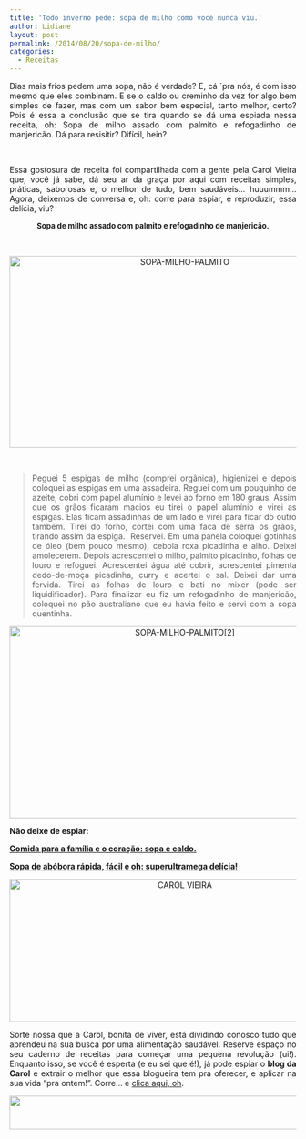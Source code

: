 ```yaml
---
title: 'Todo inverno pede: sopa de milho como você nunca viu.'
author: Lidiane
layout: post
permalink: /2014/08/20/sopa-de-milho/
categories:
  - Receitas
---
```

<p style="text-align: justify;">
  Dias mais frios pedem uma sopa, não é verdade? E, cá ´pra nós, é com isso mesmo que eles combinam. E se o caldo ou creminho da vez for algo bem simples de fazer, mas com um sabor bem especial, tanto melhor, certo? Pois é essa a conclusão que se tira quando se dá uma espiada nessa receita, oh: Sopa de milho assado com palmito e refogadinho de manjericão. Dá para resisitir? Difícil, hein?
</p>

&nbsp;

<p style="text-align: justify;">
  Essa gostosura de receita foi compartilhada com a gente pela Carol Vieira que, você já sabe, dá seu ar da graça por aqui com receitas simples, práticas, saborosas e, o melhor de tudo, bem saudáveis… huuummm… Agora, deixemos de conversa e, oh: corre para espiar, e reproduzir, essa delícia, viu?
</p>

<!--more-->

<p align="center">
  <strong><span style="font-size: small;">Sopa de milho assado com palmito e refogadinho de manjericão.</span></strong>
</p>

&nbsp;

<p align="center">
  <a href="https://www.trololodemulher.com.br/2014/08/SOPA-MILHO-PALMITO.jpg"><img class="alignnone size-full wp-image-10288" src="https://www.trololodemulher.com.br/2014/08/SOPA-MILHO-PALMITO.jpg" alt="SOPA-MILHO-PALMITO" width="600" height="337" /></a>
</p>

&nbsp;

> <p align="justify">
>   Peguei 5 espigas de milho (comprei orgânica), higienizei e depois coloquei as espigas em uma assadeira. Reguei com um pouquinho de azeite, cobri com papel alumínio e levei ao forno em 180 graus. Assim que os grãos ficaram macios eu tirei o papel alumínio e virei as espigas. Elas ficam assadinhas de um lado e virei para ficar do outro também. Tirei do forno, cortei com uma faca de serra os grãos, tirando assim da espiga.  Reservei. Em uma panela coloquei gotinhas de óleo (bem pouco mesmo), cebola roxa picadinha e alho. Deixei amolecerem. Depois acrescentei o milho, palmito picadinho, folhas de louro e refoguei. Acrescentei água até cobrir, acrescentei pimenta dedo-de-moça picadinha, curry e acertei o sal. Deixei dar uma fervida. Tirei as folhas de louro e bati no mixer (pode ser liquidificador). Para finalizar eu fiz um refogadinho de manjericão, coloquei no pão australiano que eu havia feito e servi com a sopa quentinha.
> </p>

<p align="center">
  <a href="https://www.trololodemulher.com.br/2014/08/SOPA-MILHO-PALMITO2.jpg"><img class="alignnone size-full wp-image-10289" src="https://www.trololodemulher.com.br/2014/08/SOPA-MILHO-PALMITO2.jpg" alt="SOPA-MILHO-PALMITO[2]" width="600" height="337" /></a>
</p>

<p align="justify">
  <strong>Não deixe de espiar:</strong>
</p>

<p align="justify">
  <a href="http://www.trololodemulher.com.br/2012/06/06/sopa-e-caldo/" target="_blank" rel="noopener noreferrer"><strong>Comida para a família e o coração: sopa e caldo.</strong></a>
</p>

<p align="justify">
  <a href="http://www.trololodemulher.com.br/2013/08/19/sopa-de-abobora/" target="_blank" rel="noopener noreferrer"><strong>Sopa de abóbora rápida, fácil e oh: superultramega delícia!</strong></a>
</p>

<p align="center">
  <a href="https://www.trololodemulher.com.br/2014/07/CAROL-VIEIRA.png"><img class="alignnone size-full wp-image-10204" src="https://www.trololodemulher.com.br/2014/07/CAROL-VIEIRA.png" alt="CAROL VIEIRA" width="600" height="251" /></a>
</p>

<p align="justify">
  Sorte nossa que a Carol, bonita de viver, está dividindo conosco tudo que aprendeu na sua busca por uma alimentação saudável. Reserve espaço no seu caderno de receitas para começar uma pequena revolução (ui!). Enquanto isso, se você é esperta (e eu sei que é!), já pode espiar o <strong>blog da Carol</strong> e extrair o melhor que essa blogueira tem pra oferecer, e aplicar na sua vida “pra ontem!”. Corre… e <a href="http://mundocarolvieira.blogspot.com.br/" target="_blank" rel="noopener noreferrer">clica aqui, oh</a>.
</p>

<p align="center">
  <a href="http://feedburner.google.com/fb/a/mailverify?uri=blogbichafemea&loc=pt_BR" target="_blank" rel="noopener noreferrer"><img class="alignnone size-full wp-image-8451" title="Assine o Bicha Fêmea grátis!" src="https://www.trololodemulher.com.br/2012/01/rodapé.png" alt="" width="600" height="59" /></a>
</p>

&nbsp;

&nbsp;

&nbsp;